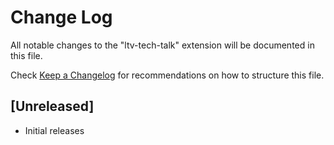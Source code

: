 # Change Log

All notable changes to the "ltv-tech-talk" extension will be documented in this file.

Check [Keep a Changelog](http://keepachangelog.com/) for recommendations on how to structure this file.

## [Unreleased]

- Initial releases